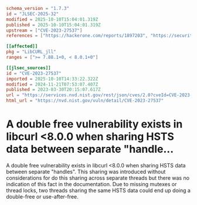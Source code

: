 ```toml
schema_version = "1.7.3"
id = "JLSEC-2025-32"
modified = 2025-10-10T15:04:01.319Z
published = 2025-10-10T15:04:01.319Z
upstream = ["CVE-2023-27537"]
references = ["https://hackerone.com/reports/1897203", "https://security.gentoo.org/glsa/202310-12", "https://security.netapp.com/advisory/ntap-20230420-0010/", "https://hackerone.com/reports/1897203", "https://security.gentoo.org/glsa/202310-12", "https://security.netapp.com/advisory/ntap-20230420-0010/"]

[[affected]]
pkg = "LibCURL_jll"
ranges = [">= 7.88.1+0, < 8.0.1+0"]

[[jlsec_sources]]
id = "CVE-2023-27537"
imported = 2025-10-10T14:33:22.322Z
modified = 2024-11-21T07:53:07.407Z
published = 2023-03-30T20:15:07.617Z
url = "https://services.nvd.nist.gov/rest/json/cves/2.0?cveId=CVE-2023-27537"
html_url = "https://nvd.nist.gov/vuln/detail/CVE-2023-27537"
```

# A double free vulnerability exists in libcurl <8.0.0 when sharing HSTS data between separate "handle...

A double free vulnerability exists in libcurl <8.0.0 when sharing HSTS data between separate "handles". This sharing was introduced without considerations for do this sharing across separate threads but there was no indication of this fact in the documentation. Due to missing mutexes or thread locks, two threads sharing the same HSTS data could end up doing a double-free or use-after-free.

